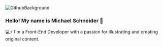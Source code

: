 ![GithubBackground](https://user-images.githubusercontent.com/21366524/99309620-fc2aff80-2816-11eb-955b-c4039396f024.jpg)

### Hello! My name is Michael Schneider 👋
💻⚡ I'm a Front-End Developer with a passion for illustrating and creating original content.



<!-- **mschneider247/mschneider247** is a ✨ _special_ ✨ repository because its `README.md` (this file) appears on your GitHub profile.

Interested in Collaborating or Donating/Sponsering My Projects? Click here
📰 Blog Posts
How to Create a Simple Personal URL Shortener with GitHub, Netlify and an Affordable Domain Name
How to Create a Dev Environment in Windows 10: Part 1
Resources for Building a Beautiful Progressive JAMstack Blog
Building a Beautiful Progressive JAMstack Blog Part 2: Day 4 to 7
Building a Beautiful Progressive JAMstack Blog Part 1: Day 1 to 3
💼 Where i am currently working at/as
OwlSec Technologies: Founder and Consultant 💼
TechWit Ke: Chief Editor, Developer and Founder ✒
Open World: Freelance
💻 What i am currently/done working on
GreeetinCard 🚀
Tech6 🚀 coming soon
T.H.I.S 🚀 coming very soon
BioEmergency & Biomme 🚀 coming soon
Quevant 🚀 coming very soon 🚀
TechWit Ke 🚀 coming very soon 🚀
Lofied 🚀 coming soon
Ajulu's Thoughts New Website 🚀 coming very soon
📫 Where to find me
Facebook 😏
Twitter 🐤
Instagram 😎
LinkedIn 👨💼
Website 😏🔗
Blog 🤓💻
Additional places to find me 🔗🔗
Sign up for my newsletter 💌
New Blog: Coming Soon 🔨✒
TechWit Ke: Also Coming Soon 🔨✒
Ajulu's Github Stats
----

Here are some ideas to get you started:

- 🔭 I’m currently working on ...
- 🌱 I’m currently learning ...
- 👯 I’m looking to collaborate on ...
- 🤔 I’m looking for help with ...
- 💬 Ask me about ...
- 📫 How to reach me: ...
- 😄 Pronouns: ...
- ⚡ Fun fact: ...
-->
